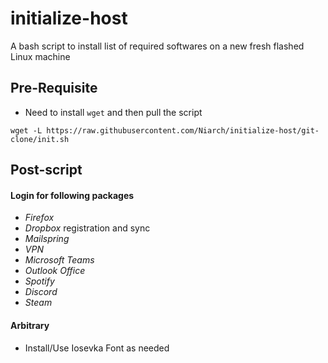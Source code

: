 # initialize-host
A bash script to install list of required softwares on a new fresh flashed Linux machine

## Pre-Requisite

- Need to install `wget` and then pull the script

```
wget -L https://raw.githubusercontent.com/Niarch/initialize-host/git-clone/init.sh
```

## Post-script

#### Login for following packages

- *Firefox*
- *Dropbox* registration and sync
- *Mailspring*
- *VPN*
- *Microsoft Teams*
- *Outlook Office*
- *Spotify*
- *Discord*
- *Steam*

#### Arbitrary

- Install/Use Iosevka Font as needed

